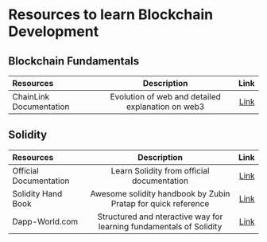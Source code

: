 # Resources to learn Blockchain Development

## Blockchain Fundamentals

| Resources               |                    Description                    |                                      Link |
| :---------------------- | :-----------------------------------------------: | ----------------------------------------: |
| ChainLink Documentation | Evolution of web and detailed explanation on web3 | [Link](https://chain.link/education/web3) |

## Solidity

| Resources              |                             Description                             |                                                               Link |
| :--------------------- | :-----------------------------------------------------------------: | -----------------------------------------------------------------: |
| Official Documentation |             Learn Solidity from official documentation              |        [Link](https://docs.soliditylang.org/en/v0.8.13/index.html) |
| Solidity Hand Book     |    Awesome solidity handbook by Zubin Pratap for quick reference    | [Link](https://www.freecodecamp.org/news/learn-solidity-handbook/) |
| Dapp-World.com         | Structured and nteractive way for learning fundamentals of Solidity |                                    [Link](https://dapp-world.com/) |
